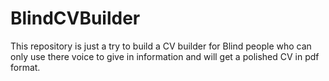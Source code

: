# BlindCVBuilder
This repository is just a try to build a CV builder for Blind people who can only use there voice to give in information and will get a polished CV in pdf format. 
